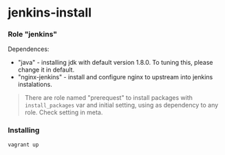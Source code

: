 # jenkins-install

### Role "jenkins"

Dependences:
- "java" - installing jdk with default version 1.8.0. To tuning this, please change it in default.
- "nginx-jenkins" - install and configure nginx to upstream into jenkins instalations.

> There are role named "prerequest" to install packages with `install_packages` var and initial setting, using as dependency to any role. Check setting in meta.

### Installing

`vagrant up`
